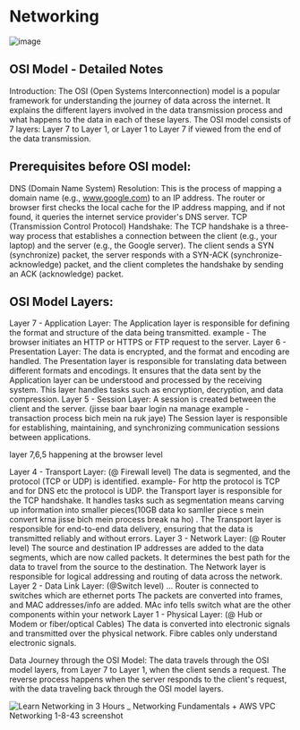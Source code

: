 # Networking

![image](https://github.com/HimanshuMishra123/Networing/assets/164254902/d63dbe37-1b05-4bc8-a36e-9c89f4ae7986)

## OSI Model - Detailed Notes

Introduction:
The OSI (Open Systems Interconnection) model is a popular framework for understanding the journey of data across the internet.
It explains the different layers involved in the data transmission process and what happens to the data in each of these layers.
The OSI model consists of 7 layers: Layer 7 to Layer 1, or Layer 1 to Layer 7 if viewed from the end of the data transmission.

## Prerequisites before OSI model:
DNS (Domain Name System) Resolution:
This is the process of mapping a domain name (e.g., www.google.com) to an IP address.
The router or browser first checks the local cache for the IP address mapping, and if not found, it queries the internet service provider's DNS server.
TCP (Transmission Control Protocol) Handshake:
The TCP handshake is a three-way process that establishes a connection between the client (e.g., your laptop) and the server (e.g., the Google server).
The client sends a SYN (synchronize) packet, the server responds with a SYN-ACK (synchronize-acknowledge) packet, and the client completes the handshake by sending an ACK (acknowledge) packet.

## OSI Model Layers:
Layer 7 - Application Layer:
The Application layer is responsible for defining the format and structure of the data being transmitted.
example - The browser initiates an HTTP or HTTPS or FTP request to the server.
Layer 6 - Presentation Layer:
The data is encrypted, and the format and encoding are handled.
The Presentation layer is responsible for translating data between different formats and encodings.
It ensures that the data sent by the Application layer can be understood and processed by the receiving system.
This layer handles tasks such as encryption, decryption, and data compression.
Layer 5 - Session Layer:
A session is created between the client and the server. (jisse baar baar login na manage example - transaction process bich mein na ruk jaye)
The Session layer is responsible for establishing, maintaining, and synchronizing communication sessions between applications.

layer 7,6,5 happening at the browser level

Layer 4 - Transport Layer: (@ Firewall level)
The data is segmented, and the protocol (TCP or UDP) is identified. 
example- For http the protocol is TCP and for DNS etc the protocol is UDP. 
the Transport layer is responsible for the TCP handshake. It handles tasks such as segmentation means carving up information into smaller pieces(10GB data ko samller piece s mein convert krna jisse bich mein process break na ho) .
The Transport layer is responsible for end-to-end data delivery, ensuring that the data is transmitted reliably and without errors.
Layer 3 - Network Layer: (@ Router level)
The source and destination IP addresses are added to the data segments, which are now called packets.
It determines the best path for the data to travel from the source to the destination.
The Network layer is responsible for logical addressing and routing of data across the network. 
Layer 2 - Data Link Layer: (@Switch level) ... Router is connected to switches which  are ethernet ports
The packets are converted into frames, and MAC addresses/info are added. 
MAc info tells switch what are the other components within your network 
Layer 1 - Physical Layer: (@ Hub or Modem or fiber/optical Cables)
The data is converted into electronic signals and transmitted over the physical network. Fibre cables only understand electronic signals.

Data Journey through the OSI Model:
The data travels through the OSI model layers, from Layer 7 to Layer 1, when the client sends a request.
The reverse process happens when the server responds to the client's request, with the data traveling back through the OSI model layers.

![Learn Networking in 3 Hours _ Networking Fundamentals + AWS VPC Networking 1-8-43 screenshot](https://github.com/HimanshuMishra123/Networing/assets/164254902/93031266-6d2c-4481-b00f-68ded86628a3)
